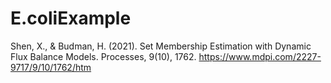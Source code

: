 # E.coliExample
Shen, X., & Budman, H. (2021). Set Membership Estimation with Dynamic Flux Balance Models. Processes, 9(10), 1762.
https://www.mdpi.com/2227-9717/9/10/1762/htm
